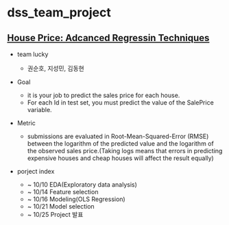 # dss_team_project
## [House Price: Adcanced Regressin Techniques](https://www.kaggle.com/c/house-prices-advanced-regression-techniques)
+ team lucky
  + 권순호, 지성민, 김동현

+ Goal
	* it is your job to predict the sales price for each house.
	* For each Id in test set, you must predict the value of the SalePrice variable.

+ Metric
	* submissions are evaluated in Root-Mean-Squared-Error (RMSE) between the logarithm of the predicted value and the logarithm of the observed sales price.(Taking logs means that errors in predicting expensive houses and cheap houses will affect the result equally)

+ porject index
	* ~ 10/10 EDA(Exploratory data analysis)
	* ~ 10/14 Feature selection
	* ~ 10/16 Modeling(OLS Regression)
	* ~ 10/21 Model selection
	* ~ 10/25 Project 발표

